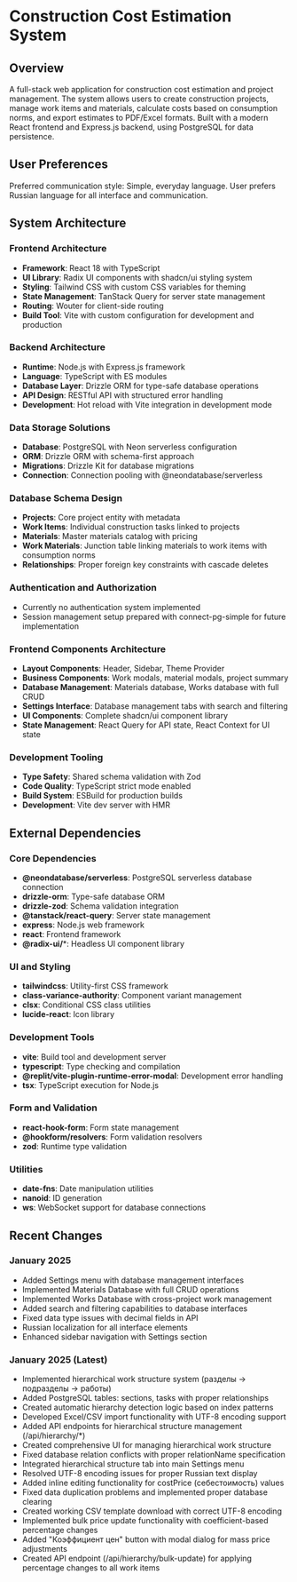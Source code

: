 # Construction Cost Estimation System

## Overview

A full-stack web application for construction cost estimation and project management. The system allows users to create construction projects, manage work items and materials, calculate costs based on consumption norms, and export estimates to PDF/Excel formats. Built with a modern React frontend and Express.js backend, using PostgreSQL for data persistence.

## User Preferences

Preferred communication style: Simple, everyday language.
User prefers Russian language for all interface and communication.

## System Architecture

### Frontend Architecture
- **Framework**: React 18 with TypeScript
- **UI Library**: Radix UI components with shadcn/ui styling system
- **Styling**: Tailwind CSS with custom CSS variables for theming
- **State Management**: TanStack Query for server state management
- **Routing**: Wouter for client-side routing
- **Build Tool**: Vite with custom configuration for development and production

### Backend Architecture
- **Runtime**: Node.js with Express.js framework
- **Language**: TypeScript with ES modules
- **Database Layer**: Drizzle ORM for type-safe database operations
- **API Design**: RESTful API with structured error handling
- **Development**: Hot reload with Vite integration in development mode

### Data Storage Solutions
- **Database**: PostgreSQL with Neon serverless configuration
- **ORM**: Drizzle ORM with schema-first approach
- **Migrations**: Drizzle Kit for database migrations
- **Connection**: Connection pooling with @neondatabase/serverless

### Database Schema Design
- **Projects**: Core project entity with metadata
- **Work Items**: Individual construction tasks linked to projects
- **Materials**: Master materials catalog with pricing
- **Work Materials**: Junction table linking materials to work items with consumption norms
- **Relationships**: Proper foreign key constraints with cascade deletes

### Authentication and Authorization
- Currently no authentication system implemented
- Session management setup prepared with connect-pg-simple for future implementation

### Frontend Components Architecture
- **Layout Components**: Header, Sidebar, Theme Provider
- **Business Components**: Work modals, material modals, project summary
- **Database Management**: Materials database, Works database with full CRUD
- **Settings Interface**: Database management tabs with search and filtering
- **UI Components**: Complete shadcn/ui component library
- **State Management**: React Query for API state, React Context for UI state

### Development Tooling
- **Type Safety**: Shared schema validation with Zod
- **Code Quality**: TypeScript strict mode enabled
- **Build System**: ESBuild for production builds
- **Development**: Vite dev server with HMR

## External Dependencies

### Core Dependencies
- **@neondatabase/serverless**: PostgreSQL serverless database connection
- **drizzle-orm**: Type-safe database ORM
- **drizzle-zod**: Schema validation integration
- **@tanstack/react-query**: Server state management
- **express**: Node.js web framework
- **react**: Frontend framework
- **@radix-ui/***: Headless UI component library

### UI and Styling
- **tailwindcss**: Utility-first CSS framework
- **class-variance-authority**: Component variant management
- **clsx**: Conditional CSS class utilities
- **lucide-react**: Icon library

### Development Tools
- **vite**: Build tool and development server
- **typescript**: Type checking and compilation
- **@replit/vite-plugin-runtime-error-modal**: Development error handling
- **tsx**: TypeScript execution for Node.js

### Form and Validation
- **react-hook-form**: Form state management
- **@hookform/resolvers**: Form validation resolvers
- **zod**: Runtime type validation

### Utilities
- **date-fns**: Date manipulation utilities
- **nanoid**: ID generation
- **ws**: WebSocket support for database connections

## Recent Changes

### January 2025
- Added Settings menu with database management interfaces
- Implemented Materials Database with full CRUD operations
- Implemented Works Database with cross-project work management
- Added search and filtering capabilities to database interfaces
- Fixed data type issues with decimal fields in API
- Russian localization for all interface elements
- Enhanced sidebar navigation with Settings section

### January 2025 (Latest)
- Implemented hierarchical work structure system (разделы → подразделы → работы)
- Added PostgreSQL tables: sections, tasks with proper relationships
- Created automatic hierarchy detection logic based on index patterns
- Developed Excel/CSV import functionality with UTF-8 encoding support
- Added API endpoints for hierarchical structure management (/api/hierarchy/*)
- Created comprehensive UI for managing hierarchical work structure
- Fixed database relation conflicts with proper relationName specification
- Integrated hierarchical structure tab into main Settings menu
- Resolved UTF-8 encoding issues for proper Russian text display
- Added inline editing functionality for costPrice (себестоимость) values
- Fixed data duplication problems and implemented proper database clearing
- Created working CSV template download with correct UTF-8 encoding
- Implemented bulk price update functionality with coefficient-based percentage changes
- Added "Коэффициент цен" button with modal dialog for mass price adjustments
- Created API endpoint (/api/hierarchy/bulk-update) for applying percentage changes to all work items